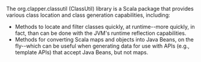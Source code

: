 The org.clapper.classutil (ClassUtil) library is a Scala package that
provides various class location and class generation capabilities, including:

* Methods to locate and filter classes quickly, at runtime--more quickly, in
  fact, than can be done with the JVM's runtime reflection capabilities.
* Methods for converting Scala maps and objects into Java Beans, on the
  fly--which can be useful when generating data for use with APIs (e.g.,
  template APIs) that accept Java Beans, but not maps.
